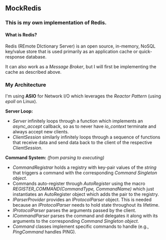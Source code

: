 ## MockRedis
### This is my own implementation of Redis.

#### What is Redis?

Redis (REmote DIctionary Server) is an open source, in-memory, NoSQL key/value store that is used primarily as an application cache or quick-response database.

It can also work as a *Message Broker*, but I will first be implementing the cache as described above.

### My Architecture

I'm using **ASIO** for Network I/O which leverages the *Reactor Pattern* (using *epoll* on Linux).

**Server Loop:**

* *Server* infinitely loops through a function which implements an *async_accept* callback, so as to never have *io_context* terminate and always accept new clients.
* *ClientSession* similarly infinitely loops through a sequence of functions that receive data and send data back to the client of the respective *ClientSession*.

**Command System:** *(from parsing to executing)*

* *CommandRegistrar* holds a registry with key-pair values of the *string* that triggers a command with the corresponding *Command Singleton object*.
* Commands auto-register through *AutoRegister* using the macro *REGISTER_COMMAND(CommandType, CommandName)* which just instantiates an AutoRegister object which adds the pair to the registry.
* *IParserProvider* provides an *IProtocolParser* object. This is needed because an *IProtocolParser* needs to hold state throughout its lifetime.
* *IProtocolParser* parses the arguments passed by the client.
* *ICommandParser* parses the command and delegates it along with its arguments to the corresponding *Command Singleton object*.
* *Command* classes implement specific commands to handle (e.g., *PingCommand* handles PING).

